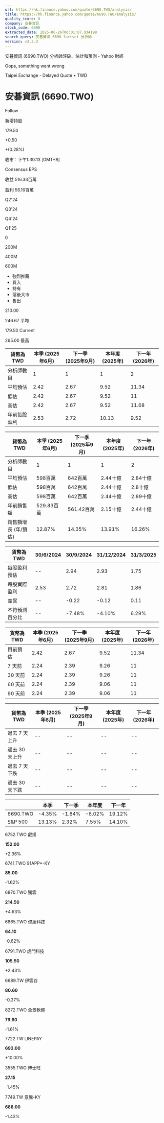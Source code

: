 ```yaml
---
url: https://hk.finance.yahoo.com/quote/6690.TWO/analysis/
title: https://hk.finance.yahoo.com/quote/6690.TWO/analysis/
quality_score: 8
company: 安碁資訊
stock_code: 6690
extracted_date: 2025-06-26T06:01:07.034198
search_query: 安碁資訊 6690 factset 分析師
version: v3.3.3
---
```


安碁資訊 (6690.TWO) 分析師評級、估計和預測 - Yahoo 財經


Oops, something went wrong

 

Taipei Exchange - Delayed Quote • TWD 

# 安碁資訊 (6690.TWO)

Follow

 

新增持股

179.50

+0.50

+(0.28%)

收市：下午1:30:13 [GMT+8]

Consensus EPS

收益 516.33百萬

盈利 56.16百萬

Q2'24

Q3'24

Q4'24

Q1'25

0

200M

400M

600M

* 強烈推薦
* 買入
* 持有
* 落後大市
* 售出

210.00

246.67 平均

179.50 Current

265.00 最高

| 貨幣為TWD | 本季 (2025年6月) | 下一季 (2025年9月) | 本年度 (2025年) | 下一年 (2026年) |
| --- | --- | --- | --- | --- |
| 分析師數目 | 1 | 1 | 1 | 2 |
| 平均預估 | 2.42 | 2.67 | 9.52 | 11.34 |
| 低估 | 2.42 | 2.67 | 9.52 | 11 |
| 高估 | 2.42 | 2.67 | 9.52 | 11.68 |
| 年前每股盈利 | 2.53 | 2.72 | 10.13 | 9.52 |

| 貨幣為TWD | 本季 (2025年6月) | 下一季 (2025年9月) | 本年度 (2025年) | 下一年 (2026年) |
| --- | --- | --- | --- | --- |
| 分析師數目 | 1 | 1 | 1 | 2 |
| 平均預估 | 598百萬 | 642百萬 | 2.44十億 | 2.84十億 |
| 低估 | 598百萬 | 642百萬 | 2.44十億 | 2.8十億 |
| 高估 | 598百萬 | 642百萬 | 2.44十億 | 2.89十億 |
| 年前銷售額 | 529.83百萬 | 561.42百萬 | 2.15十億 | 2.44十億 |
| 銷售額增長 (年/預估) | 12.87% | 14.35% | 13.91% | 16.26% |

| 貨幣為TWD | 30/6/2024 | 30/9/2024 | 31/12/2024 | 31/3/2025 |
| --- | --- | --- | --- | --- |
| 每股盈利預估 | -- | 2.94 | 2.93 | 1.75 |
| 每股實際盈利 | 2.53 | 2.72 | 2.81 | 1.86 |
| 差異 | -- | -0.22 | -0.12 | 0.11 |
| 不符預測百分比 | -- | -7.48% | -4.10% | 6.29% |

| 貨幣為TWD | 本季 (2025年6月) | 下一季 (2025年9月) | 本年度 (2025年) | 下一年 (2026年) |
| --- | --- | --- | --- | --- |
| 目前預估 | 2.42 | 2.67 | 9.52 | 11.34 |
| 7 天前 | 2.24 | 2.39 | 9.26 | 11 |
| 30 天前 | 2.24 | 2.39 | 9.26 | 11 |
| 60 天前 | 2.24 | 2.39 | 9.06 | 11 |
| 90 天前 | 2.24 | 2.39 | 9.06 | 11 |

| 貨幣為TWD | 本季 (2025年6月) | 下一季 (2025年9月) | 本年度 (2025年) | 下一年 (2026年) |
| --- | --- | --- | --- | --- |
| 過去 7 天上升 | -- | -- | -- | -- |
| 過去 30 天上升 | -- | -- | -- | -- |
| 過去 7 天下跌 | -- | -- | -- | -- |
| 過去 30 天下跌 | -- | -- | -- | -- |

|  | 本季 | 下一季 | 本年度 | 下一年 |
| --- | --- | --- | --- | --- |
| 6690.TWO | -4.35% | -1.84% | -6.02% | 19.12% |
| S&P 500 | 13.13% | 2.32% | 7.55% | 14.10% |

6752.TWO  叡揚

**152.00**

+2.36%

6741.TWO  91APP\*-KY

**85.00**

-1.62%

6870.TWO  騰雲

**214.50**

+4.63%

6865.TWO  偉康科技

**64.10**

-0.62%

6791.TWO  虎門科技

**105.50**

+2.43%

6689.TW  伊雲谷

**80.60**

-0.37%

8272.TWO  全景軟體

**79.60**

-1.61%

7722.TW  LINEPAY

**693.00**

+10.00%

3555.TWO  博士旺

**27.15**

-1.45%

7749.TW  意騰-KY

**688.00**

-1.43%